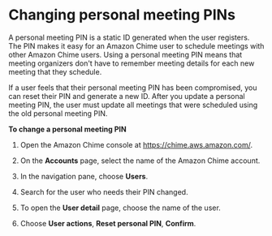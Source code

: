 # Changing personal meeting PINs<a name="change-PINs"></a>

A personal meeting PIN is a static ID generated when the user registers\. The PIN makes it easy for an Amazon Chime user to schedule meetings with other Amazon Chime users\. Using a personal meeting PIN means that meeting organizers don't have to remember meeting details for each new meeting that they schedule\.

If a user feels that their personal meeting PIN has been compromised, you can reset their PIN and generate a new ID\. After you update a personal meeting PIN, the user must update all meetings that were scheduled using the old personal meeting PIN\.

**To change a personal meeting PIN**

1. Open the Amazon Chime console at [https://chime\.aws\.amazon\.com/](https://chime.aws.amazon.com)\.

1. On the **Accounts** page, select the name of the Amazon Chime account\.

1. In the navigation pane, choose **Users**\.

1. Search for the user who needs their PIN changed\.

1. To open the **User detail** page, choose the name of the user\.

1. Choose **User actions**, **Reset personal PIN**, **Confirm**\.